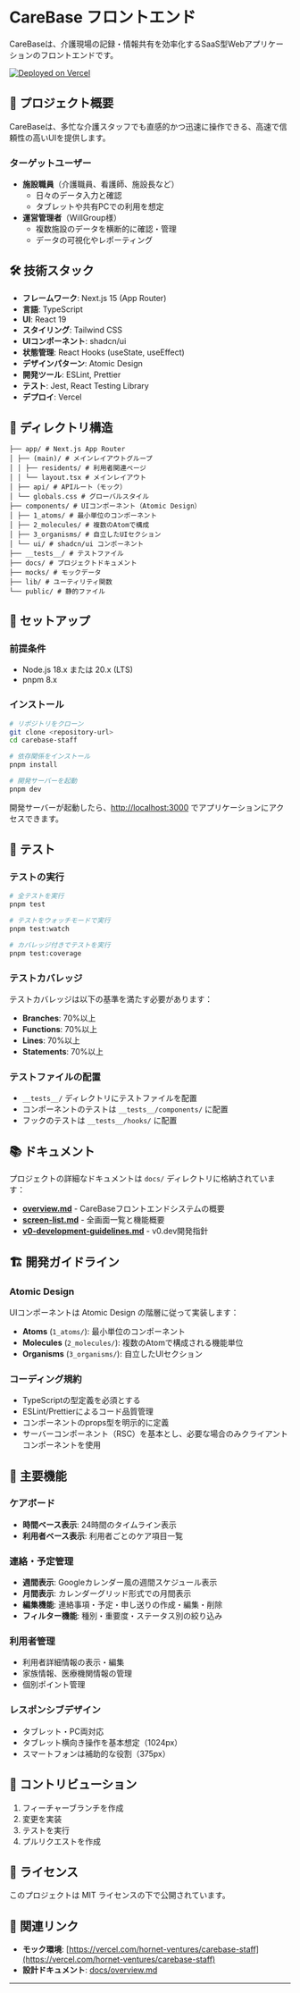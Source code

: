 # CareBase フロントエンド

CareBaseは、介護現場の記録・情報共有を効率化するSaaS型Webアプリケーションのフロントエンドです。

[![Deployed on Vercel](https://img.shields.io/badge/Deployed%20on-Vercel-black?style=for-the-badge&logo=vercel)](https://vercel.com/hornet-ventures/carebase-staff)

## 🎯 プロジェクト概要

CareBaseは、多忙な介護スタッフでも直感的かつ迅速に操作できる、高速で信頼性の高いUIを提供します。

### ターゲットユーザー

- **施設職員**（介護職員、看護師、施設長など）
  - 日々のデータ入力と確認
  - タブレットや共有PCでの利用を想定
- **運営管理者**（WillGroup様）
  - 複数施設のデータを横断的に確認・管理
  - データの可視化やレポーティング

## 🛠 技術スタック

- **フレームワーク**: Next.js 15 (App Router)
- **言語**: TypeScript
- **UI**: React 19
- **スタイリング**: Tailwind CSS
- **UIコンポーネント**: shadcn/ui
- **状態管理**: React Hooks (useState, useEffect)
- **デザインパターン**: Atomic Design
- **開発ツール**: ESLint, Prettier
- **テスト**: Jest, React Testing Library
- **デプロイ**: Vercel

## 📁 ディレクトリ構造

```
├── app/ # Next.js App Router
│ ├── (main)/ # メインレイアウトグループ
│ │ ├── residents/ # 利用者関連ページ
│ │ └── layout.tsx # メインレイアウト
│ ├── api/ # APIルート（モック）
│ └── globals.css # グローバルスタイル
├── components/ # UIコンポーネント（Atomic Design）
│ ├── 1_atoms/ # 最小単位のコンポーネント
│ ├── 2_molecules/ # 複数のAtomで構成
│ ├── 3_organisms/ # 自立したUIセクション
│ └── ui/ # shadcn/ui コンポーネント
├── __tests__/ # テストファイル
├── docs/ # プロジェクトドキュメント
├── mocks/ # モックデータ
├── lib/ # ユーティリティ関数
└── public/ # 静的ファイル
```

## 🚀 セットアップ

### 前提条件

- Node.js 18.x または 20.x (LTS)
- pnpm 8.x

### インストール

```bash
# リポジトリをクローン
git clone <repository-url>
cd carebase-staff

# 依存関係をインストール
pnpm install

# 開発サーバーを起動
pnpm dev
```

開発サーバーが起動したら、[http://localhost:3000](http://localhost:3000) でアプリケーションにアクセスできます。

## 🧪 テスト

### テストの実行

```bash
# 全テストを実行
pnpm test

# テストをウォッチモードで実行
pnpm test:watch

# カバレッジ付きでテストを実行
pnpm test:coverage


```

### テストカバレッジ

テストカバレッジは以下の基準を満たす必要があります：

- **Branches**: 70%以上
- **Functions**: 70%以上
- **Lines**: 70%以上
- **Statements**: 70%以上

### テストファイルの配置

- `__tests__/` ディレクトリにテストファイルを配置
- コンポーネントのテストは `__tests__/components/` に配置
- フックのテストは `__tests__/hooks/` に配置

## 📚 ドキュメント

プロジェクトの詳細なドキュメントは `docs/` ディレクトリに格納されています：

- **[overview.md](./docs/overview.md)** - CareBaseフロントエンドシステムの概要
- **[screen-list.md](./docs/screen-list.md)** - 全画面一覧と機能概要
- **[v0-development-guidelines.md](./docs/v0-development-guidelines.md)** - v0.dev開発指針

## 🏗 開発ガイドライン

### Atomic Design

UIコンポーネントは Atomic Design の階層に従って実装します：

- **Atoms** (`1_atoms/`): 最小単位のコンポーネント
- **Molecules** (`2_molecules/`): 複数のAtomで構成される機能単位
- **Organisms** (`3_organisms/`): 自立したUIセクション

### コーディング規約

- TypeScriptの型定義を必須とする
- ESLint/Prettierによるコード品質管理
- コンポーネントのprops型を明示的に定義
- サーバーコンポーネント（RSC）を基本とし、必要な場合のみクライアントコンポーネントを使用

## 🎨 主要機能

### ケアボード

- **時間ベース表示**: 24時間のタイムライン表示
- **利用者ベース表示**: 利用者ごとのケア項目一覧

### 連絡・予定管理

- **週間表示**: Googleカレンダー風の週間スケジュール表示
- **月間表示**: カレンダーグリッド形式での月間表示
- **編集機能**: 連絡事項・予定・申し送りの作成・編集・削除
- **フィルター機能**: 種別・重要度・ステータス別の絞り込み

### 利用者管理

- 利用者詳細情報の表示・編集
- 家族情報、医療機関情報の管理
- 個別ポイント管理

### レスポンシブデザイン

- タブレット・PC両対応
- タブレット横向き操作を基本想定（1024px）
- スマートフォンは補助的な役割（375px）

## 🤝 コントリビューション

1. フィーチャーブランチを作成
2. 変更を実装
3. テストを実行
4. プルリクエストを作成

## 📄 ライセンス

このプロジェクトは MIT ライセンスの下で公開されています。

## 🔗 関連リンク

- **モック環境**: [https://vercel.com/hornet-ventures/carebase-staff](https://vercel.com/hornet-ventures/carebase-staff)
- **設計ドキュメント**: [docs/overview.md](./docs/overview.md)

---

